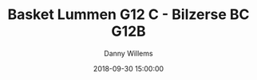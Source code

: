 ---
layout: album
title:  Basket Lummen G12 C - Bilzerse BC G12B
description: Competitie wedstrijd tussen Basket Lummen G12 C en Bilzerse BC G12B.
date: 2018-09-30 15:00:00
cover: /albums/2018-09-30-Basket-Lummen-G12C-Bilzerse-BC-G12B/thumbnails/S0463404.jpg
author: Danny Willems
pagination: 
  enabled: true
  images: true
  imageLayout: image
  itemsPerPage: 64
---